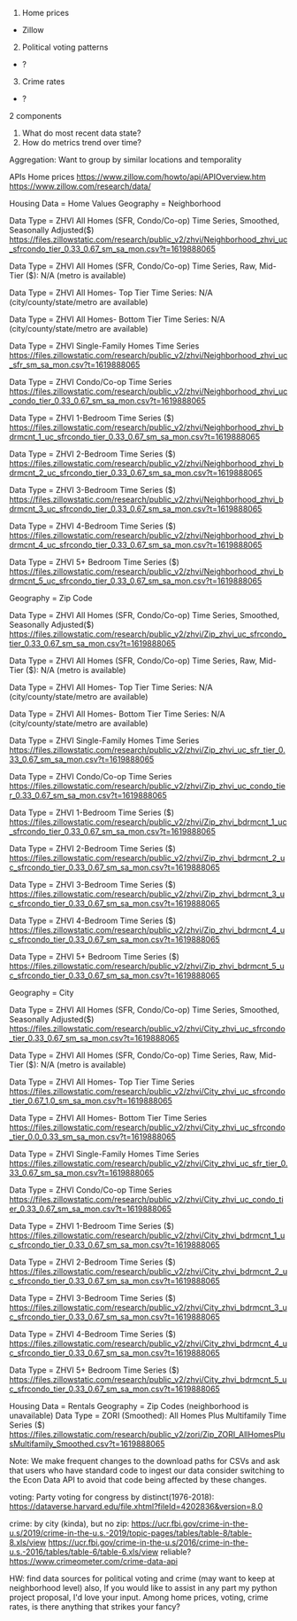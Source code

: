1) Home prices
- Zillow

2) Political voting patterns
- ?

3) Crime rates
- ?

2 components
1) What do most recent data state?
2) How do metrics trend over time?

Aggregation: Want to group by similar locations and temporality


APIs
Home prices
https://www.zillow.com/howto/api/APIOverview.htm
https://www.zillow.com/research/data/



Housing Data = Home Values
Geography = Neighborhood

Data Type = ZHVI All Homes (SFR, Condo/Co-op) Time Series, Smoothed, Seasonally Adjusted($)
https://files.zillowstatic.com/research/public_v2/zhvi/Neighborhood_zhvi_uc_sfrcondo_tier_0.33_0.67_sm_sa_mon.csv?t=1619888065

Data Type = ZHVI All Homes (SFR, Condo/Co-op) Time Series, Raw, Mid-Tier ($): N/A (metro is available)

Data Type = ZHVI All Homes- Top Tier Time Series: N/A (city/county/state/metro are available)

Data Type = ZHVI All Homes- Bottom Tier Time Series: N/A (city/county/state/metro are available)

Data Type = ZHVI Single-Family Homes Time Series
https://files.zillowstatic.com/research/public_v2/zhvi/Neighborhood_zhvi_uc_sfr_sm_sa_mon.csv?t=1619888065

Data Type = ZHVI Condo/Co-op Time Series
https://files.zillowstatic.com/research/public_v2/zhvi/Neighborhood_zhvi_uc_condo_tier_0.33_0.67_sm_sa_mon.csv?t=1619888065

Data Type = ZHVI 1-Bedroom Time Series ($)
https://files.zillowstatic.com/research/public_v2/zhvi/Neighborhood_zhvi_bdrmcnt_1_uc_sfrcondo_tier_0.33_0.67_sm_sa_mon.csv?t=1619888065

Data Type = ZHVI 2-Bedroom Time Series ($)
https://files.zillowstatic.com/research/public_v2/zhvi/Neighborhood_zhvi_bdrmcnt_2_uc_sfrcondo_tier_0.33_0.67_sm_sa_mon.csv?t=1619888065

Data Type = ZHVI 3-Bedroom Time Series ($)
https://files.zillowstatic.com/research/public_v2/zhvi/Neighborhood_zhvi_bdrmcnt_3_uc_sfrcondo_tier_0.33_0.67_sm_sa_mon.csv?t=1619888065

Data Type = ZHVI 4-Bedroom Time Series ($)
https://files.zillowstatic.com/research/public_v2/zhvi/Neighborhood_zhvi_bdrmcnt_4_uc_sfrcondo_tier_0.33_0.67_sm_sa_mon.csv?t=1619888065

Data Type = ZHVI 5+ Bedroom Time Series ($)
https://files.zillowstatic.com/research/public_v2/zhvi/Neighborhood_zhvi_bdrmcnt_5_uc_sfrcondo_tier_0.33_0.67_sm_sa_mon.csv?t=1619888065


Geography = Zip Code

Data Type = ZHVI All Homes (SFR, Condo/Co-op) Time Series, Smoothed, Seasonally Adjusted($)
https://files.zillowstatic.com/research/public_v2/zhvi/Zip_zhvi_uc_sfrcondo_tier_0.33_0.67_sm_sa_mon.csv?t=1619888065

Data Type = ZHVI All Homes (SFR, Condo/Co-op) Time Series, Raw, Mid-Tier ($): N/A (metro is available)

Data Type = ZHVI All Homes- Top Tier Time Series: N/A (city/county/state/metro are available)

Data Type = ZHVI All Homes- Bottom Tier Time Series: N/A (city/county/state/metro are available)

Data Type = ZHVI Single-Family Homes Time Series
https://files.zillowstatic.com/research/public_v2/zhvi/Zip_zhvi_uc_sfr_tier_0.33_0.67_sm_sa_mon.csv?t=1619888065

Data Type = ZHVI Condo/Co-op Time Series
https://files.zillowstatic.com/research/public_v2/zhvi/Zip_zhvi_uc_condo_tier_0.33_0.67_sm_sa_mon.csv?t=1619888065

Data Type = ZHVI 1-Bedroom Time Series ($)
https://files.zillowstatic.com/research/public_v2/zhvi/Zip_zhvi_bdrmcnt_1_uc_sfrcondo_tier_0.33_0.67_sm_sa_mon.csv?t=1619888065

Data Type = ZHVI 2-Bedroom Time Series ($)
https://files.zillowstatic.com/research/public_v2/zhvi/Zip_zhvi_bdrmcnt_2_uc_sfrcondo_tier_0.33_0.67_sm_sa_mon.csv?t=1619888065

Data Type = ZHVI 3-Bedroom Time Series ($)
https://files.zillowstatic.com/research/public_v2/zhvi/Zip_zhvi_bdrmcnt_3_uc_sfrcondo_tier_0.33_0.67_sm_sa_mon.csv?t=1619888065

Data Type = ZHVI 4-Bedroom Time Series ($)
https://files.zillowstatic.com/research/public_v2/zhvi/Zip_zhvi_bdrmcnt_4_uc_sfrcondo_tier_0.33_0.67_sm_sa_mon.csv?t=1619888065

Data Type = ZHVI 5+ Bedroom Time Series ($)
https://files.zillowstatic.com/research/public_v2/zhvi/Zip_zhvi_bdrmcnt_5_uc_sfrcondo_tier_0.33_0.67_sm_sa_mon.csv?t=1619888065


Geography = City

Data Type = ZHVI All Homes (SFR, Condo/Co-op) Time Series, Smoothed, Seasonally Adjusted($)
https://files.zillowstatic.com/research/public_v2/zhvi/City_zhvi_uc_sfrcondo_tier_0.33_0.67_sm_sa_mon.csv?t=1619888065

Data Type = ZHVI All Homes (SFR, Condo/Co-op) Time Series, Raw, Mid-Tier ($): N/A (metro is available)

Data Type = ZHVI All Homes- Top Tier Time Series
https://files.zillowstatic.com/research/public_v2/zhvi/City_zhvi_uc_sfrcondo_tier_0.67_1.0_sm_sa_mon.csv?t=1619888065

Data Type = ZHVI All Homes- Bottom Tier Time Series
https://files.zillowstatic.com/research/public_v2/zhvi/City_zhvi_uc_sfrcondo_tier_0.0_0.33_sm_sa_mon.csv?t=1619888065

Data Type = ZHVI Single-Family Homes Time Series
https://files.zillowstatic.com/research/public_v2/zhvi/City_zhvi_uc_sfr_tier_0.33_0.67_sm_sa_mon.csv?t=1619888065

Data Type = ZHVI Condo/Co-op Time Series
https://files.zillowstatic.com/research/public_v2/zhvi/City_zhvi_uc_condo_tier_0.33_0.67_sm_sa_mon.csv?t=1619888065

Data Type = ZHVI 1-Bedroom Time Series ($)
https://files.zillowstatic.com/research/public_v2/zhvi/City_zhvi_bdrmcnt_1_uc_sfrcondo_tier_0.33_0.67_sm_sa_mon.csv?t=1619888065

Data Type = ZHVI 2-Bedroom Time Series ($)
https://files.zillowstatic.com/research/public_v2/zhvi/City_zhvi_bdrmcnt_2_uc_sfrcondo_tier_0.33_0.67_sm_sa_mon.csv?t=1619888065

Data Type = ZHVI 3-Bedroom Time Series ($)
https://files.zillowstatic.com/research/public_v2/zhvi/City_zhvi_bdrmcnt_3_uc_sfrcondo_tier_0.33_0.67_sm_sa_mon.csv?t=1619888065

Data Type = ZHVI 4-Bedroom Time Series ($)
https://files.zillowstatic.com/research/public_v2/zhvi/City_zhvi_bdrmcnt_4_uc_sfrcondo_tier_0.33_0.67_sm_sa_mon.csv?t=1619888065

Data Type = ZHVI 5+ Bedroom Time Series ($)
https://files.zillowstatic.com/research/public_v2/zhvi/City_zhvi_bdrmcnt_5_uc_sfrcondo_tier_0.33_0.67_sm_sa_mon.csv?t=1619888065


Housing Data = Rentals
Geography = Zip Codes (neighborhood is unavailable)
Data Type = ZORI (Smoothed): All Homes Plus Multifamily Time Series ($)
https://files.zillowstatic.com/research/public_v2/zori/Zip_ZORI_AllHomesPlusMultifamily_Smoothed.csv?t=1619888065



Note: We make frequent changes to the download paths for CSVs and ask that users who have standard code to ingest our data consider switching to the Econ Data API to avoid that code being affected by these changes.



voting:
Party voting for congress by distinct(1976-2018): https://dataverse.harvard.edu/file.xhtml?fileId=4202836&version=8.0


crime:
by city (kinda), but no zip: https://ucr.fbi.gov/crime-in-the-u.s/2019/crime-in-the-u.s.-2019/topic-pages/tables/table-8/table-8.xls/view
https://ucr.fbi.gov/crime-in-the-u.s/2016/crime-in-the-u.s.-2016/tables/table-6/table-6.xls/view
reliable? https://www.crimeometer.com/crime-data-api



HW: find data sources for political voting and crime (may want to keep at neighborhood level)
also, If you would like to assist in any part my python project proposal, I'd love your input. Among home prices, voting, crime rates, is there anything that strikes your fancy?